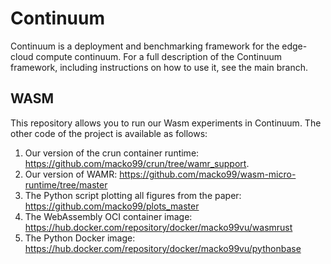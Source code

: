 # Continuum
Continuum is a deployment and benchmarking framework for the edge-cloud compute continuum.
For a full description of the Continuum framework, including instructions on how to use it, see the main branch.

## WASM
This repository allows you to run our Wasm experiments in Continuum.
The other code of the project is available as follows:

1. Our version of the crun container runtime: https://github.com/macko99/crun/tree/wamr_support.
2. Our version of WAMR: https://github.com/macko99/wasm-micro-runtime/tree/master
3. The Python script plotting all figures from the paper: https://github.com/macko99/plots_master
4. The WebAssembly OCI container image: https://hub.docker.com/repository/docker/macko99vu/wasmrust
5. The Python Docker image: https://hub.docker.com/repository/docker/macko99vu/pythonbase
